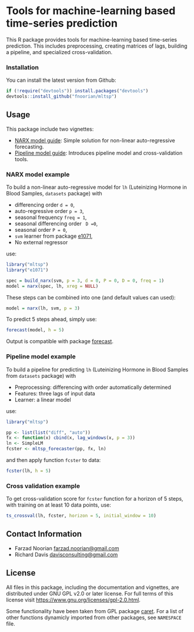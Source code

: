  Tools for machine-learning based time-series prediction
========================================================

This R package provides tools for machine-learning based time-series prediction.
This includes preprocessing, creating matrices of lags, building a pipeline, and
specialized cross-validation.

### Installation

You can install the latest version from Github:
```R
if (!require("devtools")) install.packages("devtools")
devtools::install_github("fnoorian/mltsp")
```

## Usage

This package include two vignettes:

 * [NARX model guide](https://htmlpreview.github.io/?https://github.com/fnoorian/mltsp/blob/master/inst/doc/narx_guide.html): Simple solution for non-linear auto-regressive forecasting.
 * [Pipeline model guide](https://htmlpreview.github.io/?https://github.com/fnoorian/mltsp/blob/master/inst/doc/pipeline_guide.html): Introduces pipeline model and cross-validation tools.

### NARX model example

To build a non-linear auto-regressive model for 
`lh` (Luteinizing Hormone in Blood Samples, `datasets` package) with

 * differencing order `d = 0`,
 * auto-regressive order `p = 3`,
 * seasonal frequency `freq = 1`,
 * seasonal differencing order ` D =0`,
 * seasonal order `P = 0`,
 * `svm` learner from package [e1071](https://cran.r-project.org/package=e1071),
 * No external regressor

use:
```R
library("mltsp")
library("e1071")

spec = build_narx(svm, p = 3, d = 0, P = 0, D = 0, freq = 1)
model = narx(spec, lh, xreg = NULL)
```

These steps can be combined into one (and default values can used):
```R
model = narx(lh, svm, p = 3)
```

To predict 5 steps ahead, simply use:
```R
forecast(model, h = 5)
```

Output is compatible with package [forecast](https://cran.r-project.org/package=forecast).

### Pipeline model example

To build a pipeline for predicting
`lh` (Luteinizing Hormone in Blood Samples from `datasets` package) with
 
 * Preprocessing: differencing with order automatically determined
 * Features: three lags of input data
 * Learner: a linear model
 
use:

```R
library("mltsp")

pp <- list(list("diff", "auto"))
fx <- function(x) cbind(x, lag_windows(x, p = 3))
ln <- SimpleLM
fcster <- mltsp_forecaster(pp, fx, ln)
```

and then apply function `fcster` to data:

```R
fcster(lh, h = 5)
```

### Cross validation example

To get cross-validation score for `fcster` function for a horizon of 5 steps,
with training on at least 10 data points, use:

```R
ts_crossval(lh, fcster, horizon = 5, initial_window = 10)
```

## Contact Information
 * Farzad Noorian <farzad.noorian@gmail.com>
 * Richard Davis <davisconsulting@gmail.com>

## License
All files in this package, including the documentation and vignettes,
are distributed under GNU GPL v2.0 or later license.
For full terms of this license visit <https://www.gnu.org/licenses/gpl-2.0.html>.

Some functionality have been taken from GPL package [caret](https://cran.r-project.org/package=caret).
For a list of other functions dynamicly imported from other packages, see `NAMESPACE` file.


